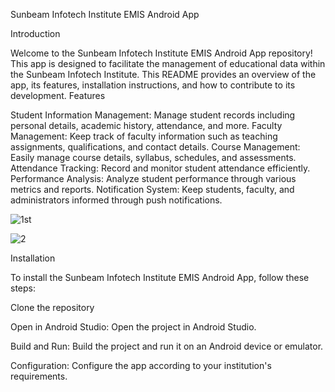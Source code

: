 Sunbeam Infotech Institute EMIS Android App

Introduction

Welcome to the Sunbeam Infotech Institute EMIS Android App repository! This app is designed to facilitate the management of educational data within the Sunbeam Infotech Institute. This README provides an overview of the app, its features, installation instructions, and how to contribute to its development. Features

Student Information Management: Manage student records including personal details, academic history, attendance, and more.
Faculty Management: Keep track of faculty information such as teaching assignments, qualifications, and contact details.
Course Management: Easily manage course details, syllabus, schedules, and assessments.
Attendance Tracking: Record and monitor student attendance efficiently.
Performance Analysis: Analyze student performance through various metrics and reports.
Notification System: Keep students, faculty, and administrators informed through push notifications.

![1st](https://github.com/W1-80269/CDAC-PROJECT/assets/100585928/f133e1e9-4659-4328-a2d0-3b601bfe0267)

![2](https://github.com/W1-80269/CDAC-PROJECT/assets/100585928/a2b33b44-2864-4d9d-a320-5990937cecde)





Installation

To install the Sunbeam Infotech Institute EMIS Android App, follow these steps:

Clone the repository

Open in Android Studio: Open the project in Android Studio.

Build and Run: Build the project and run it on an Android device or emulator.

Configuration: Configure the app according to your institution's requirements.
